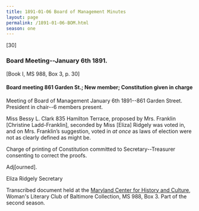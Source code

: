 ```yaml
---
title: 1891-01-06 Board of Management Minutes
layout: page
permalink: /1891-01-06-BOM.html
season: one
---
```

[30]

### Board Meeting--January 6th 1891.
[Book I, MS 988, Box 3, p. 30]

#### Board meeting 861 Garden St.; New member; Constitution given in charge

Meeting of Board of Management January 6th 1891--861 Garden Street. President in chair--6 members present.

Miss Bessy L. Clark 835 Hamilton Terrace, proposed by Mrs. Franklin [Christine Ladd-Franklin], seconded by Miss [Eliza] Ridgely was voted in, and on Mrs. Franklin’s suggestion, voted in _at once_ as laws of election were not as clearly defined as might be.

Charge of printing of Constitution committed to Secretary--Treasurer consenting to correct the proofs.

Adj[ourned].

Eliza Ridgely
Secretary

Transcribed document held at the [Maryland Center for History and Culture](http://mdhs.org/), Woman's Literary Club of Baltimore Collection, MS 988, Box 3. Part of the second season.